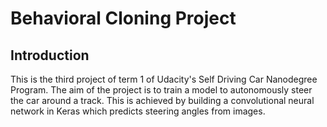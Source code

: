 # Behavioral Cloning Project

## Introduction
This is the third project of term 1 of Udacity's Self Driving Car Nanodegree Program. The aim of the project is to train a model to autonomously steer the car around a track. This is achieved by building a convolutional neural network in Keras which predicts steering angles from images.

